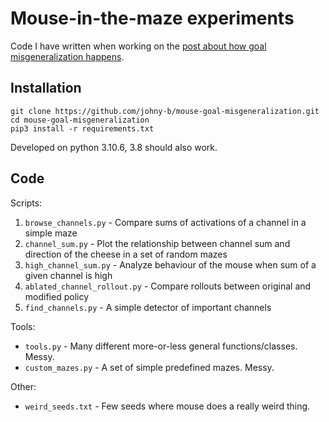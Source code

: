 # Mouse-in-the-maze experiments

Code I have written when working on the [post about how goal misgeneralization happens](https://www.lesswrong.com/posts/vY9oE39tBupZLAyoC/localizing-goal-misgeneralization-in-a-maze-solving-policy).

## Installation

```
git clone https://github.com/johny-b/mouse-goal-misgeneralization.git
cd mouse-goal-misgeneralization
pip3 install -r requirements.txt
```

Developed on python 3.10.6, 3.8 should also work.

## Code

Scripts:

1. `browse_channels.py` - Compare sums of activations of a channel in a simple maze
2. `channel_sum.py` - Plot the relationship between channel sum and direction of the cheese in a set of random mazes
3. `high_channel_sum.py` - Analyze behaviour of the mouse when sum of a given channel is high
4. `ablated_channel_rollout.py` - Compare rollouts between original and modified policy
5. `find_channels.py` - A simple detector of important channels

Tools:
*   `tools.py` - Many different more-or-less general functions/classes. Messy.
*   `custom_mazes.py` - A set of simple predefined mazes. Messy.

Other:
*   `weird_seeds.txt` - Few seeds where mouse does a really weird thing.
